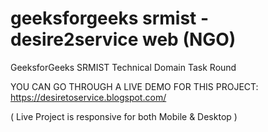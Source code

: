 # geeksforgeeks srmist - desire2service web (NGO)
GeeksforGeeks SRMIST Technical Domain Task Round
 
YOU CAN GO THROUGH A LIVE DEMO FOR THIS PROJECT:
https://desiretoservice.blogspot.com/

( Live Project is responsive for both Mobile & Desktop )

